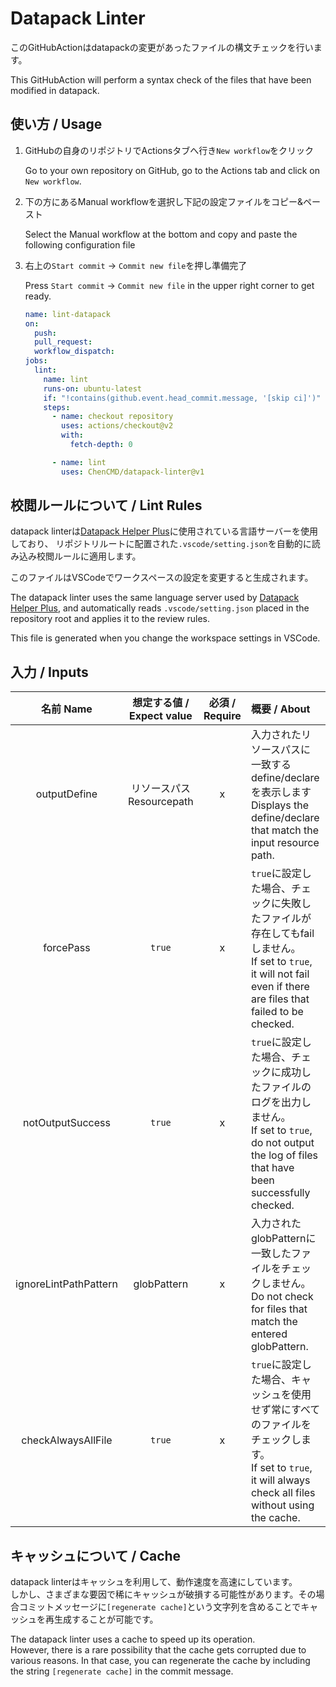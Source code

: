 # Datapack Linter
このGitHubActionはdatapackの変更があったファイルの構文チェックを行います。

This GitHubAction will perform a syntax check of the files that have been modified in datapack.

## 使い方 / Usage
1. GitHubの自身のリポジトリでActionsタブへ行き`New workflow`をクリック

   Go to your own repository on GitHub, go to the Actions tab and click on `New workflow`.

1. 下の方にあるManual workflowを選択し下記の設定ファイルをコピー&ペースト

   Select the Manual workflow at the bottom and copy and paste the following configuration file

1. 右上の`Start commit` -> `Commit new file`を押し準備完了

   Press `Start commit` -> `Commit new file` in the upper right corner to get ready.
   ```yaml
   name: lint-datapack
   on:
     push:
     pull_request:
     workflow_dispatch:
   jobs:
     lint:
       name: lint
       runs-on: ubuntu-latest
       if: "!contains(github.event.head_commit.message, '[skip ci]')"
       steps:
         - name: checkout repository
           uses: actions/checkout@v2
           with:
             fetch-depth: 0

         - name: lint
           uses: ChenCMD/datapack-linter@v1
   ```

## 校閲ルールについて / Lint Rules
datapack linterは[Datapack Helper Plus](https://github.com/SPGoding/vscode-datapack-helper-plus)に使用されている言語サーバーを使用しており、
リポジトリルートに配置された`.vscode/setting.json`を自動的に読み込み校閲ルールに適用します。

このファイルはVSCodeでワークスペースの設定を変更すると生成されます。

The datapack linter uses the same language server used by [Datapack Helper Plus](https://github.com/SPGoding/vscode-datapack-helper-plus),
and automatically reads `.vscode/setting.json` placed in the repository root and applies it to the review rules.

This file is generated when you change the workspace settings in VSCode.

## 入力 / Inputs
|      名前  Name       |   想定する値 / Expect value   | 必須 / Require | 概要 / About                                                                                                                                                        |
| :-------------------: | :---------------------------: | :------------: | :------------------------------------------------------------------------------------------------------------------------------------------------------------------ |
|     outputDefine      | リソースパス</br>Resourcepath |       x        | 入力されたリソースパスに一致するdefine/declareを表示します<br>Displays the define/declare that match the input resource path.                                       |
|       forcePass       |            `true`             |       x        | `true`に設定した場合、チェックに失敗したファイルが存在してもfailしません。<br>If set to `true`, it will not fail even if there are files that failed to be checked. |
|   notOutputSuccess    |            `true`             |       x        | `true`に設定した場合、チェックに成功したファイルのログを出力しません。<br>If set to `true`, do not output the log of files that have been successfully checked.     |
| ignoreLintPathPattern |          globPattern          |       x        | 入力されたglobPatternに一致したファイルをチェックしません。<br>Do not check for files that match the entered globPattern.                                           |
|  checkAlwaysAllFile   |            `true`             |       x        | `true`に設定した場合、キャッシュを使用せず常にすべてのファイルをチェックします。<br>If set to `true`, it will always check all files without using the cache.       |

## キャッシュについて / Cache
datapack linterはキャッシュを利用して、動作速度を高速にしています。  
しかし、さまざまな要因で稀にキャッシュが破損する可能性があります。その場合コミットメッセージに`[regenerate cache]`という文字列を含めることでキャッシュを再生成することが可能です。

The datapack linter uses a cache to speed up its operation.  
However, there is a rare possibility that the cache gets corrupted due to various reasons. In that case, you can regenerate the cache by including the string `[regenerate cache]` in the commit message.